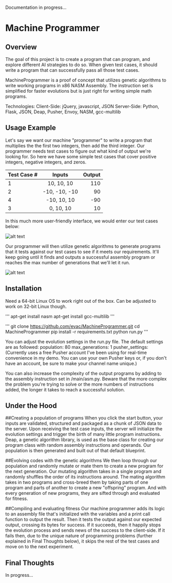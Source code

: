 Documentation in progress...


Machine Programmer
=========================


Overview
---------
The goal of this project is to create a program that can program, and explore different AI strategies to do so. When given test cases, it should write a program that can successfully pass all those test cases.


MachineProgrammer is a proof of concept that utilizes genetic algorithms to write working programs in x86 NASM Assembly. The instruction set is simplified for faster evolutions but is just right for writing simple math programs.

Technologies:
Client-Side: jQuery, javascript, JSON
Server-Side: Python, Flask, JSON, Deap, Pusher, Envoy, NASM, gcc-multilib

Usage Example
--------------
Let's say we want our machine "programmer" to write a program that multiplies the the first two integers, then add the third integer. Our programmer needs test cases to figure out what kind of output we're looking for. So here we have some simple test cases that cover positive integers, negative integers, and zeros.

| Test Case # | Inputs        | Output       |
|-------------|:-------------:|-------------:|
|      1      | 10, 10, 10    | 110          |
|      2      | -10, -10, -10 | 90           |
|      4      | -10, 10, 10   | -90          |
|      3      | 0, 10, 10     | 10           |


In this much more user-friendly interface, we would enter our test cases below:

![alt text](https://raw.github.com/evac/MachineProgrammer/master/screenshots/inputs.png "Inputs")



Our programmer will then utilize genetic algorithms to generate programs that it tests against our test cases to see if it meets our requirements. It'll keep going until it finds and outputs a successful assembly program or reaches the max number of generations that we'll let it run.

![alt text](https://raw.github.com/evac/MachineProgrammer/master/screenshots/output.png "Output")


Installation
---------------
Need a 64-bit Linux OS to work right out of the box. Can be adjusted to work on 32-bit Linux though.

'''
apt-get install nasm
apt-get install gcc-multilib
'''

'''
git clone https://github.com/evac/MachineProgrammer.git
cd MachineProgrammer
pip install -r requirements.txt
python run.py
'''

You can adjust the evolution settings in the run.py file. The default settings are as followed:
population: 80
max_generations: 1
pusher_settings: (Currently uses a free Pusher account I've been using for real-time convenience in my demo. You can use your own Pusher keys or, if you don't have an account, be sure to make your channel name unique.)

You can also increase the complexity of the output programs by adding to the assembly instruction set in /main/asm.py. Beware that the more complex the problem you're trying to solve or the more numbers of instructions added, the longer it takes to reach a successful solution.

Under the Hood
---------------

##Creating a population of programs
When you click the start button, your inputs are validated, structured and packaged as a chunk of JSON data to the server. Upon receiving the test case inputs, the server will initialize the evolution settings and trigger the birth of many little program instructions. Deap, a genetic algorithm library, is used as the base class for creating our program class with random assembly instructions and operands. Our population is then generated and built out of that default blueprint.

##Evolving codes with the genetic algorithms
We then loop through our population and randomly mutate or mate them to create a new program for the next generation. Our mutating algorithm takes in a single program and randomly shuffles the order of its instructions around. The mating algorithm takes in two programs and cross-breed them by taking parts of one program and parts of another to create a new "offspring" program. And with every generation of new programs, they are sifted through and evaluated for fitness. 

##Compiling and evaluating fitness
Our machine programmer adds its logic to an assembly file that's initialized with the variables and a print call function to output the result. Then it tests the output against our expected output, crossing its bytes for success. If it succeeds, then it happily stops the evolution process and sends news of the success to the client-side. If it fails then, due to the unique nature of programming problems (further explained in Final Thoughts below), it skips the rest of the test cases and move on to the next experiment.


Final Thoughts
---------------

In progress...